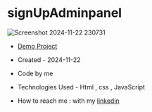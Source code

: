 # signUpAdminpanel
![Screenshot 2024-11-22 230731](https://github.com/user-attachments/assets/2e7f436c-6d35-48e8-8c46-2e94518e23dd)
- [Demo Project](https://zahrakrmi.github.io/signUpAdminpanel/)

- Created - 2024-11-22
- Code by me
- Technologies Used - Html , css , JavaScript 
- How to reach me : with my [linkedin](https://www.linkedin.com/in/zahra-karami-7643ba231/)
